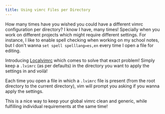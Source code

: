 ```yaml
---
title: Using vimrc Files per Directory
---
```


How many times have you wished you could have a different vimrc
configuration per directory? I know I have, many times! Specially when
you work on different projects which might require different settings.
For instance, I like to enable spell checking when working on my school
notes, but I don't wanna `set spell spelllang=es,en` every time I open
a file for editing.

Introducing [Localvimrc][1] which comes to solve that exact problem!
Simply keep a `.lvimrc` (as per defaults) in the directory you want to
apply the settings in and voilà!

Each time you open a file in which a `.lvimrc` file is present (from the
root directory to the current directory), vim will prompt you asking if
you wanna apply the settings.

This is a nice way to keep your global vimrc clean and generic, while
fulfilling individual requirements at the same time!

[1]: https://github.com/embear/vim-localvimrc
